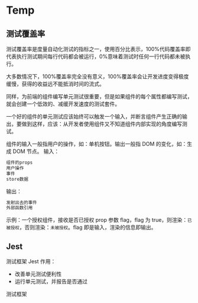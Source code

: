 # Temp

## 测试覆盖率

测试覆盖率是度量自动化测试的指标之一，使用百分比表示，100%代码覆盖率即代表执行测试期间每行代码都会被运行，0%意味着测试时任何一行代码都未被执行。

大多数情况下，100%覆盖率完全没有意义，100%覆盖率会让开发进度变得极度缓慢，获得的收益远不能抵消时间的流式。

同样，为前端的组件编写单元测试很重要，但是如果组件的每个属性都编写测试，就会创建一个低效的、减缓开发速度的测试套件。

一个好的组件的单元测试应该始终可以触发一个输入，并断言组件产生正确的输出，要做到这样，应该：从开发者使用组件又不知道组件内部实现的角度编写测试。

组件的输入一般指用户的操作，如：单机按钮。输出一般指 DOM 的变化，如：生成 DOM 节点。
输入：

```txt
组件的props
用户操作
事件
store数据
```

输出：

```txt
发射出去的事件
外部函数引用
```

示例：一个授权组件，接收是否已授权 prop 参数 flag，flag 为 true，则渲染：`已被授权`，否则渲染：`未被授权`。flag 即是输入，渲染的信息即输出。

## Jest

测试框架 Jest 作用：

-   改善单元测试便利性
-   运行单元测试，并报告是否通过

测试框架
